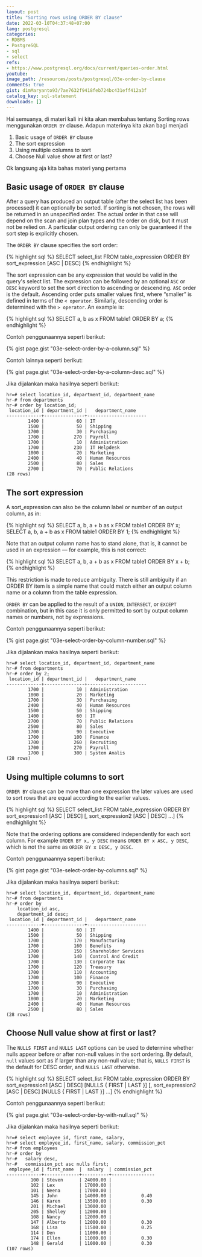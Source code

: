 ```yaml
---
layout: post
title: "Sorting rows using ORDER BY clause"
date: 2022-03-10T04:37:48+07:00
lang: postgresql
categories:
- RDBMS
- PostgreSQL
- sql
- select
refs: 
- https://www.postgresql.org/docs/current/queries-order.html
youtube: 
image_path: /resources/posts/postgresql/03e-order-by-clause
comments: true
gist: dimMaryanto93/7ae7632f9418feb724bc431eff412a3f
catalog_key: sql-statement
downloads: []
---
```


Hai semuanya, di materi kali ini kita akan membahas tentang Sorting rows menggunakan `ORDER BY` clause. Adapun materinya kita akan bagi menjadi 

1. Basic usage of `ORDER BY` clause
2. The sort expression
3. Using multiple columns to sort
4. Choose Null value show at first or last?

Ok langsung aja kita bahas materi yang pertama

## Basic usage of `ORDER BY` clause

After a query has produced an output table (after the select list has been processed) it can optionally be sorted. If sorting is not chosen, the rows will be returned in an unspecified order. The actual order in that case will depend on the scan and join plan types and the order on disk, but it must not be relied on. A particular output ordering can only be guaranteed if the sort step is explicitly chosen.

The `ORDER BY` clause specifies the sort order:

{% highlight sql %}
SELECT select_list
FROM table_expression
ORDER BY sort_expression [ASC | DESC]
{% endhighlight %}

The sort expression can be any expression that would be valid in the query's select list. The expression can be followed by an optional `ASC` or `DESC` keyword to set the sort direction to ascending or descending. `ASC` order is the default. Ascending order puts smaller values first, where “smaller” is defined in terms of the `< operator`. Similarly, descending order is determined with the `> operator`. An example is:

{% highlight sql %}
SELECT a, b as x FROM table1 ORDER BY a;
{% endhighlight %}

Contoh penggunaannya seperti berikut:

{% gist page.gist "03e-select-order-by-a-column.sql" %}

Contoh lainnya seperti berikut:

{% gist page.gist "03e-select-order-by-a-column-desc.sql" %}

Jika dijalankan maka hasilnya seperti berikut:

```postgresql-console
hr=# select location_id, department_id, department_name
hr-# from departments
hr-# order by location_id;
 location_id | department_id |   department_name
-------------+---------------+----------------------
        1400 |            60 | IT
        1500 |            50 | Shipping
        1700 |            30 | Purchasing
        1700 |           270 | Payroll
        1700 |            10 | Administration
        1700 |           230 | IT Helpdesk
        1800 |            20 | Marketing
        2400 |            40 | Human Resources
        2500 |            80 | Sales
        2700 |            70 | Public Relations
(28 rows)
```

## The sort expression

A sort_expression can also be the column label or number of an output column, as in:

{% highlight sql %}
SELECT a, b, a + b as x FROM table1 ORDER BY x;
SELECT a, b, a + b as x FROM table1 ORDER BY 1;
{% endhighlight %}

Note that an output column name has to stand alone, that is, it cannot be used in an expression — for example, this is not correct:

{% highlight sql %}
SELECT a, b, a + b as x FROM table1 ORDER BY x + b;
{% endhighlight %}

This restriction is made to reduce ambiguity. There is still ambiguity if an ORDER BY item is a simple name that could match either an output column name or a column from the table expression.

`ORDER BY` can be applied to the result of a `UNION`, `INTERSECT`, or `EXCEPT` combination, but in this case it is only permitted to sort by output column names or numbers, not by expressions.

Contoh penggunaannya seperti berikut:

{% gist page.gist "03e-select-order-by-column-number.sql" %}

Jika dijalankan maka hasilnya seperti berikut:

```postgresql-console
hr=# select location_id, department_id, department_name
hr-# from departments
hr-# order by 2;
 location_id | department_id |   department_name
-------------+---------------+----------------------
        1700 |            10 | Administration
        1800 |            20 | Marketing
        1700 |            30 | Purchasing
        2400 |            40 | Human Resources
        1500 |            50 | Shipping
        1400 |            60 | IT
        2700 |            70 | Public Relations
        2500 |            80 | Sales
        1700 |            90 | Executive
        1700 |           100 | Finance
        1700 |           260 | Recruiting
        1700 |           270 | Payroll
        1700 |           300 | System Analis
(28 rows)
```

## Using multiple columns to sort

`ORDER BY` clause can be more than one expression the later values are used to sort rows that are equal according to the earlier values.

{% highlight sql %}
SELECT select_list
FROM table_expression
ORDER BY    
    sort_expression1 [ASC | DESC]
    [, sort_expression2 [ASC | DESC] ...]
{% endhighlight %}

Note that the ordering options are considered independently for each sort column. For example `ORDER BY x, y DESC` means `ORDER BY x ASC, y DESC`, which is not the same as `ORDER BY x DESC, y DESC`.

Contoh penggunaannya seperti berikut:

{% gist page.gist "03e-select-order-by-columns.sql" %}

Jika dijalankan maka hasilnya seperti berikut:

```postgresql-console
hr=# select location_id, department_id, department_name
hr-# from departments
hr-# order by 
    location_id asc, 
    department_id desc;
 location_id | department_id |   department_name
-------------+---------------+----------------------
        1400 |            60 | IT
        1500 |            50 | Shipping
        1700 |           170 | Manufacturing
        1700 |           160 | Benefits
        1700 |           150 | Shareholder Services
        1700 |           140 | Control And Credit
        1700 |           130 | Corporate Tax
        1700 |           120 | Treasury
        1700 |           110 | Accounting
        1700 |           100 | Finance
        1700 |            90 | Executive
        1700 |            30 | Purchasing
        1700 |            10 | Administration
        1800 |            20 | Marketing
        2400 |            40 | Human Resources
        2500 |            80 | Sales
(28 rows)
```

## Choose Null value show at first or last?

The `NULLS FIRST` and `NULLS LAST` options can be used to determine whether nulls appear before or after non-null values in the sort ordering. By default, `null` values sort as if larger than any non-null value; that is, `NULLS FIRST` is the default for DESC order, and `NULLS LAST` otherwise.

{% highlight sql %}
SELECT select_list
FROM table_expression
ORDER BY    
    sort_expression1 [ASC | DESC] [NULLS { FIRST | LAST }]
    [, sort_expression2 [ASC | DESC] [NULLS { FIRST | LAST }] ...]
{% endhighlight %}

Contoh penggunaannya seperti berikut:

{% gist page.gist "03e-select-order-by-with-null.sql" %}

Jika dijalankan maka hasilnya seperti berikut:

```postgresql-console
hr=# select employee_id, first_name, salary,
hr=# select employee_id, first_name, salary, commission_pct
hr-# from employees
hr-# order by
hr-#   salary desc,
hr-#   commission_pct asc nulls first;
 employee_id | first_name  |  salary  | commission_pct
-------------+-------------+----------+----------------
         100 | Steven      | 24000.00 |
         102 | Lex         | 17000.00 |
         101 | Neena       | 17000.00 |
         145 | John        | 14000.00 |           0.40
         146 | Karen       | 13500.00 |           0.30
         201 | Michael     | 13000.00 |
         205 | Shelley     | 12000.00 |
         108 | Nancy       | 12000.00 |
         147 | Alberto     | 12000.00 |           0.30
         168 | Lisa        | 11500.00 |           0.25
         114 | Den         | 11000.00 |
         174 | Ellen       | 11000.00 |           0.30
         148 | Gerald      | 11000.00 |           0.30
(107 rows)
```